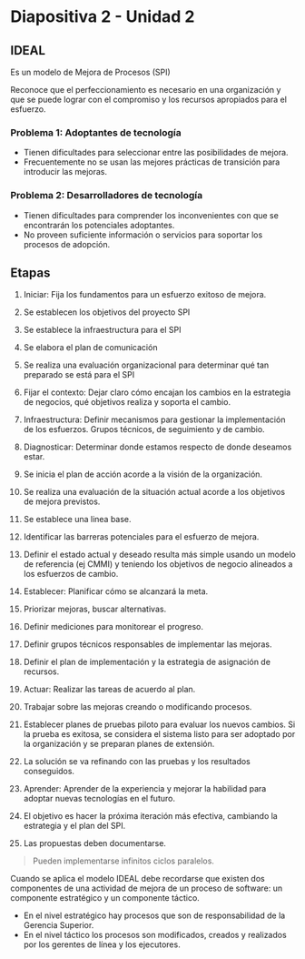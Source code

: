 # Diapositiva 2 - Unidad 2

## IDEAL

Es un modelo de Mejora de Procesos (SPI)

Reconoce que el perfeccionamiento es necesario en una organización y que se puede lograr con el compromiso y los recursos apropiados para el esfuerzo.

### Problema 1: Adoptantes de tecnología

- Tienen dificultades para seleccionar entre las posibilidades de mejora.
- Frecuentemente no se usan las mejores prácticas de transición para introducir las mejoras.

### Problema 2: Desarrolladores de tecnología

- Tienen dificultades para comprender los inconvenientes con que se encontrarán los potenciales adoptantes.
- No proveen suficiente información o servicios para soportar los procesos de adopción.

## Etapas

1. Iniciar: Fija los fundamentos para un esfuerzo exitoso de mejora.

  1. Se establecen los objetivos del proyecto SPI
  2. Se establece la infraestructura para el SPI
  3. Se elabora el plan de comunicación
  4. Se realiza una evaluación organizacional para determinar qué tan preparado se está para el SPI
  5. Fijar el contexto: Dejar claro cómo encajan los cambios en la estrategia de negocios, qué objetivos realiza y soporta el cambio.
  6. Infraestructura: Definir mecanismos para gestionar la implementación de los esfuerzos. Grupos técnicos, de seguimiento y de cambio.

2. Diagnosticar: Determinar donde estamos respecto de donde deseamos estar.

  1. Se inicia el plan de acción acorde a la visión de la organización.
  2. Se realiza una evaluación de la situación actual acorde a los objetivos de mejora previstos.
  3. Se establece una linea base.
  4. Identificar las barreras potenciales para el esfuerzo de mejora.
  5. Definir el estado actual y deseado resulta más simple usando un modelo de referencia (ej CMMI) y teniendo los objetivos de negocio alineados a los esfuerzos de cambio.

3. Establecer: Planificar cómo se alcanzará la meta.

  1. Priorizar mejoras, buscar alternativas.
  2. Definir mediciones para monitorear el progreso.
  3. Definir grupos técnicos responsables de implementar las mejoras.
  4. Definir el plan de implementación y la estrategia de asignación de recursos.

4. Actuar: Realizar las tareas de acuerdo al plan.

  1. Trabajar sobre las mejoras creando o modificando procesos.
  2. Establecer planes de pruebas piloto para evaluar los nuevos cambios. Si la prueba es exitosa, se considera el sistema listo para ser adoptado por la organización y se preparan planes de extensión.
  3. La solución se va refinando con las pruebas y los resultados conseguidos.

5. Aprender: Aprender de la experiencia y mejorar la habilidad para adoptar nuevas tecnologías en el futuro.

  1. El objetivo es hacer la próxima iteración más efectiva, cambiando la estrategia y el plan del SPI.
  2. Las propuestas deben documentarse.

> Pueden implementarse infinitos ciclos paralelos.

Cuando se aplica el modelo IDEAL debe recordarse que existen dos componentes de una actividad de mejora de un proceso de software: un componente estratégico y un componente táctico.

- En el nivel estratégico hay procesos que son de responsabilidad de la Gerencia Superior.
- En el nivel táctico los procesos son modificados, creados y realizados por los gerentes de línea y los ejecutores.
